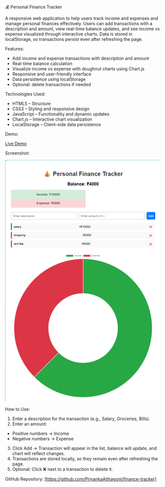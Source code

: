 💰 Personal Finance Tracker

A responsive web application to help users track income and expenses and manage personal finances effectively. Users can add transactions with a description and amount, view real-time balance updates, and see income vs expense visualized through interactive charts. Data is stored in localStorage, so transactions persist even after refreshing the page.


Features:
- Add income and expense transactions with description and amount
- Real-time balance calculation
- Visualize income vs expense with doughnut charts using Chart.js
- Responsive and user-friendly interface
- Data persistence using localStorage
- Optional: delete transactions if needed


Technologies Used:
- HTML5 – Structure  
- CSS3 – Styling and responsive design  
- JavaScript – Functionality and dynamic updates  
- Chart.js – Interactive chart visualization  
- LocalStorage – Client-side data persistence  


Demo:

[Live Demo](https://PriyankaAithagoni.github.io/finance-tracker/)

Screenshot:

![Finance Tracker Screenshot](screenshot.png)  

How to Use:
 1. Enter a description for the transaction (e.g., Salary, Groceries, Bills).  
 2. Enter an amount:  
   - Positive numbers → Income  
   - Negative numbers → Expense  
 3. Click Add → Transaction will appear in the list, balance will update, and chart will reflect changes.  
 4. Transactions are stored locally, so they remain even after refreshing the page.  
 5. Optional: Click ❌ next to a transaction to delete it.  

 GitHub Repository:
[https://github.com/PriyankaAithagoni/finance-tracker]




